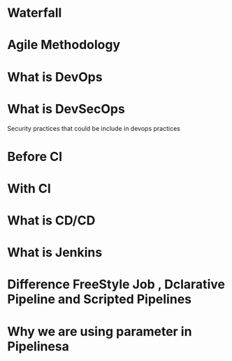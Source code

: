 # Waterfall
# Agile Methodology
# What is DevOps 
# What is DevSecOps
Security practices that could be include in devops practices
# Before CI
# With CI
# What is CD/CD
# What is Jenkins
# Difference FreeStyle Job , Dclarative Pipeline and Scripted Pipelines
# Why we are using parameter in Pipelinesa
